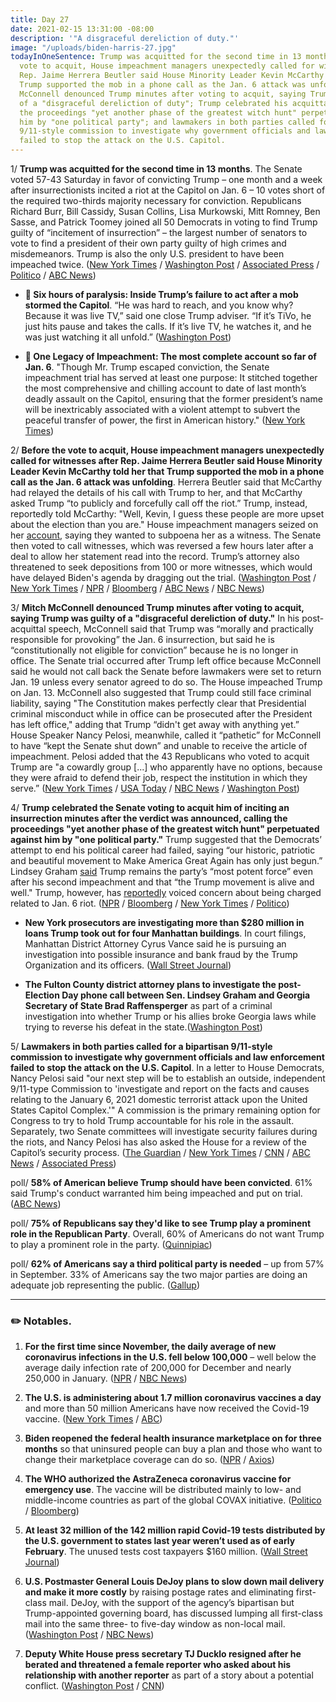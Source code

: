 ```yaml
---
title: Day 27
date: 2021-02-15 13:31:00 -08:00
description: '"A disgraceful dereliction of duty."'
image: "/uploads/biden-harris-27.jpg"
todayInOneSentence: Trump was acquitted for the second time in 13 months; before the
  vote to acquit, House impeachment managers unexpectedly called for witnesses after
  Rep. Jaime Herrera Beutler said House Minority Leader Kevin McCarthy told her that
  Trump supported the mob in a phone call as the Jan. 6 attack was unfolding; Mitch
  McConnell denounced Trump minutes after voting to acquit, saying Trump was guilty
  of a "disgraceful dereliction of duty"; Trump celebrated his acquittal, calling
  the proceedings "yet another phase of the greatest witch hunt" perpetuated against
  him by "one political party"; and lawmakers in both parties called for a bipartisan
  9/11-style commission to investigate why government officials and law enforcement
  failed to stop the attack on the U.S. Capitol.
---
```


1/ **Trump was acquitted for the second time in 13 months**. The Senate voted 57-43 Saturday in favor of convicting Trump – one month and a week after insurrectionists incited a riot at the Capitol on Jan. 6 – 10 votes short of the required two-thirds majority necessary for conviction. Republicans Richard Burr, Bill Cassidy, Susan Collins, Lisa Murkowski, Mitt Romney, Ben Sasse, and Patrick Toomey joined all 50 Democrats in voting to find Trump guilty of “incitement of insurrection” – the largest number of senators to vote to find a president of their own party guilty of high crimes and misdemeanors. Trump is also the only U.S. president to have been impeached twice. ([New York Times](https://www.nytimes.com/2021/02/13/us/politics/trump-impeachment.html) / [Washington Post](https://www.washingtonpost.com/politics/trump-acquitted-impeachment-riot/2021/02/13/dbf6b172-6e12-11eb-ba56-d7e2c8defa31_story.html) / [Associated Press](https://apnews.com/article/b245b52fd7d4a079ae199c954baba452) / [Politico](https://www.politico.com/news/2021/02/13/trump-impeachment-trial-day-5-468985) / [ABC News](https://abcnews.go.com/Politics/president-donald-trump-acquitted/story?id=75853994))

* **👑 Six hours of paralysis: Inside Trump’s failure to act after a mob stormed the Capitol**. “He was hard to reach, and you know why? Because it was live TV,” said one close Trump adviser. “If it’s TiVo, he just hits pause and takes the calls. If it’s live TV, he watches it, and he was just watching it all unfold.” ([Washington Post](https://www.washingtonpost.com/politics/trump-mob-failure/2021/01/11/36a46e2e-542e-11eb-a817-e5e7f8a406d6_story.html))

* **👑 One Legacy of Impeachment: The most complete account so far of Jan. 6**. "Though Mr. Trump escaped conviction, the Senate impeachment trial has served at least one purpose: It stitched together the most comprehensive and chilling account to date of last month’s deadly assault on the Capitol, ensuring that the former president’s name will be inextricably associated with a violent attempt to subvert the peaceful transfer of power, the first in American history." ([New York Times](https://www.nytimes.com/2021/02/13/us/politics/capitol-riots-impeachment-trial.html))

2/ **Before the vote to acquit, House impeachment managers unexpectedly called for witnesses after Rep. Jaime Herrera Beutler said House Minority Leader Kevin McCarthy told her that Trump supported the mob in a phone call as the Jan. 6 attack was unfolding**. Herrera Beutler said that McCarthy had relayed the details of his call with Trump to her, and that McCarthy asked Trump “to publicly and forcefully call off the riot.” Trump, instead, reportedly told McCarthy: "Well, Kevin, I guess these people are more upset about the election than you are." House impeachment managers seized on her [account](https://www.cnn.com/2021/02/12/politics/trump-mccarthy-shouting-match-details/index.html), saying they wanted to subpoena her as a witness. The Senate then voted to call witnesses, which was reversed a few hours later after a deal to allow her statement read into the record. Trump’s attorney also threatened to seek depositions from 100 or more witnesses, which would have delayed Biden's agenda by dragging out the trial. ([Washington Post](https://www.washingtonpost.com/politics/2021/02/13/jaime-herrera-beutler-impeachment/) / [New York Times](https://www.nytimes.com/2021/02/12/us/kevin-mccarthy-trump-herrera-beutler.html) / [NPR](https://www.npr.org/sections/trump-impeachment-trial-live-updates/2021/02/13/967623840/senate-voting-on-whether-to-call-witnesses-in-impeachment-trial) / [Bloomberg](https://www.bloomberg.com/news/articles/2021-02-13/gop-s-herrera-beutler-becomes-surprise-impeachment-trial-force?sref=MIBMEEoj) / [ABC News](https://abcnews.go.com/Politics/democrats-call-subpoenaing-gop-rep-jaime-herrera-beutler/story?id=75873161) / [NBC News](https://www.nbcnews.com/politics/donald-trump/mccarthy-trump-got-expletive-filled-argument-during-capitol-riots-sources-n1257805))

3/ **Mitch McConnell denounced Trump minutes after voting to acquit, saying Trump was guilty of a "disgraceful dereliction of duty."** In his post-acquittal speech, McConnell said that Trump was “morally and practically responsible for provoking” the Jan. 6 insurrection, but said he is “constitutionally not eligible for conviction” because he is no longer in office. The Senate trial occurred after Trump left office because McConnell said he would not call back the Senate before lawmakers were set to return Jan. 19 unless every senator agreed to do so. The House impeached Trump on Jan. 13. McConnell also suggested that Trump could still face criminal liability, saying "The Constitution makes perfectly clear that Presidential criminal misconduct while in office can be prosecuted after the President has left office," adding that Trump “didn't get away with anything yet.” House Speaker Nancy Pelosi, meanwhile, called it “pathetic” for McConnell to have “kept the Senate shut down” and unable to receive the article of impeachment. Pelosi added that the 43 Republicans who voted to acquit Trump are "a cowardly group \[...\] who apparently have no options, because they were afraid to defend their job, respect the institution in which they serve.” ([New York Times](https://www.nytimes.com/2021/02/13/us/mcconnell-trump-impeachment-acquittal.html) / [USA Today](https://www.usatoday.com/story/news/politics/2021/02/13/mitch-mcconnell-says-trump-caused-capitol-riot-but-votes-acquit/4476982001/) / [NBC News](https://www.nbcnews.com/politics/donald-trump/after-acquitting-trump-mcconnell-slams-him-disgraceful-dereliction-duty-n1257900) / [Washington Post](https://www.washingtonpost.com/politics/2021/02/13/trump-impeachment-trial-live-updates/#link-WVSW4J5WT5BBHOV6ONIHCU4OKM))

4/ **Trump celebrated the Senate voting to acquit him of inciting an insurrection minutes after the verdict was announced, calling the proceedings "yet another phase of the greatest witch hunt" perpetuated against him by "one political party."** Trump suggested that the Democrats’ attempt to end his political career had failed, saying “our historic, patriotic and beautiful movement to Make America Great Again has only just begun.” Lindsey Graham [said](https://www.bloomberg.com/news/articles/2021-02-14/trump-alive-and-well-as-republican-party-force-senator-says?srnd=politics-vp&sref=MIBMEEoj) Trump remains the party’s “most potent force” even after his second impeachment and that “the Trump movement is alive and well." Trump, however, has [reportedly](https://www.cnn.com/2021/02/13/politics/trump-concern-charges-january-6/index.html) voiced concern about being charged related to Jan. 6 riot. ([NPR](https://www.npr.org/sections/trump-impeachment-trial-live-updates/2021/02/13/967700796/trump-celebrates-his-acquittal-says-the-impeachment-was-part-of-a-witch-hunt) / [Bloomberg](https://www.bloomberg.com/news/articles/2021-02-13/trump-acquitted-by-senate-in-historic-second-impeachment-trial?sref=MIBMEEoj) / [New York Times](https://www.nytimes.com/live/2021/02/14/us/trump-impeachment/after-acquitting-trump-the-republican-party-moves-forward-in-his-image) / [Politico](https://www.politico.com/news/2021/02/13/trump-impeachment-witch-hunt-469001))

* **New York prosecutors are investigating more than $280 million in loans Trump took out for four Manhattan buildings**. In court filings, Manhattan District Attorney Cyrus Vance said he is pursuing an investigation into possible insurance and bank fraud by the Trump Organization and its officers. ([Wall Street Journal](https://www.wsj.com/articles/new-york-prosecutors-investigating-trumps-manhattan-properties-11613241198?mod=djemalertNEWS))

* **The Fulton County district attorney plans to investigate the post-Election Day phone call between Sen. Lindsey Graham and Georgia Secretary of State Brad Raffensperger** as part of a criminal investigation into whether Trump or his allies broke Georgia laws while trying to reverse his defeat in the state.([Washington Post](https://www.washingtonpost.com/politics/lindsey-graham-georgia-investigation/2021/02/12/f12faa82-6d6b-11eb-9f80-3d7646ce1bc0_story.html))

5/ **Lawmakers in both parties called for a bipartisan 9/11-style commission to investigate why government officials and law enforcement failed to stop the attack on the U.S. Capitol**. In a letter to House Democrats, Nancy Pelosi said "our next step will be to establish an outside, independent 9/11-type Commission to 'investigate and report on the facts and causes relating to the January 6, 2021 domestic terrorist attack upon the United States Capitol Complex.'" A commission is the primary remaining option for Congress to try to hold Trump accountable for his role in the assault. Separately, two Senate committees will investigate security failures during the riots, and Nancy Pelosi has also asked the House for a review of the Capitol’s security process. ([The Guardian](https://www.theguardian.com/us-news/2021/feb/15/us-capitol-attack-commission-9-11-style-trump) / [New York Times](https://www.nytimes.com/2021/02/14/us/politics/commission-capitol-mob.html) / [CNN](https://www.cnn.com/2021/02/15/politics/pelosi-capitol-attack-commission/index.html) / [ABC News](https://abcnews.go.com/Politics/full-investigation-jan-capitol-attack-needed-gop-sen/story?id=75883335) / [Associated Press](https://apnews.com/article/donald-trump-capitol-siege-acquittals-impeachments-trump-impeachment-7ebcbaedd6985537dec0c3918cbf06d9))

poll/ **58% of American believe Trump should have been convicted**. 61% said Trump's conduct warranted him being impeached and put on trial. ([ABC News](https://abcnews.go.com/Politics/impeachment-trial-solidified-views-trump-conviction-poll/story?id=75892916))

poll/ **75% of Republicans say they'd like to see Trump play a prominent role in the Republican Party**. Overall, 60% of Americans do not want Trump to play a prominent role in the party. ([Quinnipiac](https://poll.qu.edu/national/release-detail?ReleaseID=3691))

poll/ **62% of Americans say a third political party is needed** – up from 57% in September. 33% of Americans say the two major parties are doing an adequate job representing the public. ([Gallup](https://news.gallup.com/poll/329639/support-third-political-party-high-point.aspx))

---

### ✏️ Notables.

1. **For the first time since November, the daily average of new coronavirus infections in the U.S. fell below 100,000** – well below the average daily infection rate of 200,000 for December and nearly 250,000 in January. ([NPR](https://www.npr.org/sections/coronavirus-live-updates/2021/02/15/968005388/new-daily-coronavirus-cases-drop-below-100k-for-first-time-in-months) / [NBC News](https://www.nbcnews.com/news/us-news/coronavirus-cases-decline-across-u-s-experts-urge-caution-n1257942))

2. **The U.S. is administering about 1.7 million coronavirus vaccines a day** and more than 50 million Americans have now received the Covid-19 vaccine. ([New York Times](https://www.nytimes.com/2021/02/15/world/coronavirus-vaccine-access-supply.html) / [ABC](https://www.abc10.com/article/news/health/coronavirus/vaccine/50-million-vaccines-delivered-variants/67-42218be4-d857-4e87-a595-f6e91a013d7f))

3. **Biden reopened the federal health insurance marketplace on for three months** so that uninsured people can buy a plan and those who want to change their marketplace coverage can do so. ([NPR](https://www.npr.org/sections/health-shots/2021/02/15/967366282/as-biden-reopens-aca-enrollment-are-you-eligible-to-sign-up-or-switch-health-pla) / [Axios](https://www.axios.com/biden-federal-health-care-affordable-care-act-22688d57-1361-48fa-9771-47a8ef40edda.html))

4. **The WHO authorized the AstraZeneca coronavirus vaccine for emergency use**. The vaccine will be distributed mainly to low- and middle-income countries as part of the global COVAX initiative. ([Politico](https://www.politico.eu/article/who-grants-emergency-use-listing-for-oxford-astrazenca-vaccine/) / [Bloomberg](https://www.bloomberg.com/news/articles/2021-02-15/astrazeneca-covid-vaccine-cleared-for-emergency-use-by-who?srnd=premium&sref=MIBMEEoj))

5. **At least 32 million of the 142 million rapid Covid-19 tests distributed by the U.S. government to states last year weren’t used as of early February**. The unused tests cost taxpayers $160 million. ([Wall Street Journal](https://www.wsj.com/articles/the-u-s-bought-rapid-covid-19-tests-to-help-control-the-virus-now-many-are-unused-11613397601?mod=hp_lead_pos6))

6. **U.S. Postmaster General Louis DeJoy plans to slow down mail delivery and make it more costly** by raising postage rates and eliminating first-class mail. DeJoy, with the support of the agency’s bipartisan but Trump-appointed governing board, has discussed lumping all first-class mail into the same three- to five-day window as non-local mail. ([Washington Post](https://www.washingtonpost.com/business/2021/02/12/dejoys-new-plan-usps-slower-mail-higher-prices-sources-say/) / [NBC News](https://www.nbcnews.com/politics/politics-news/postmaster-general-s-new-plan-could-include-slower-mail-postage-n1257784))

7. **Deputy White House press secretary TJ Ducklo resigned after he berated and threatened a female reporter who asked about his relationship with another reporter** as part of a story about a potential conflict. ([Washington Post](https://www.washingtonpost.com/politics/tj-ducklo-resigns/2021/02/13/7554dd2c-6d9a-11eb-9f80-3d7646ce1bc0_story.html) / [CNN](https://www.cnn.com/2021/02/13/media/tj-ducklo-resigns/index.html))